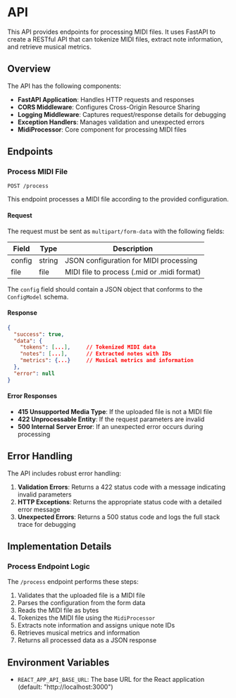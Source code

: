 # API

This API provides endpoints for processing MIDI files. It uses FastAPI to create a RESTful API that can tokenize MIDI files, extract note information, and retrieve musical metrics.

## Overview

The API has the following components:

- **FastAPI Application**: Handles HTTP requests and responses
- **CORS Middleware**: Configures Cross-Origin Resource Sharing
- **Logging Middleware**: Captures request/response details for debugging
- **Exception Handlers**: Manages validation and unexpected errors
- **MidiProcessor**: Core component for processing MIDI files

## Endpoints

### Process MIDI File

```
POST /process
```

This endpoint processes a MIDI file according to the provided configuration.

#### Request

The request must be sent as `multipart/form-data` with the following fields:

| Field  | Type   | Description                                     |
|--------|--------|-------------------------------------------------|
| config | string | JSON configuration for MIDI processing          |
| file   | file   | MIDI file to process (.mid or .midi format)     |

The `config` field should contain a JSON object that conforms to the `ConfigModel` schema.

#### Response

```json
{
  "success": true,
  "data": {
    "tokens": [...],     // Tokenized MIDI data
    "notes": [...],      // Extracted notes with IDs
    "metrics": {...}     // Musical metrics and information
  },
  "error": null
}
```

#### Error Responses

- **415 Unsupported Media Type**: If the uploaded file is not a MIDI file
- **422 Unprocessable Entity**: If the request parameters are invalid
- **500 Internal Server Error**: If an unexpected error occurs during processing

## Error Handling

The API includes robust error handling:

1. **Validation Errors**: Returns a 422 status code with a message indicating invalid parameters
2. **HTTP Exceptions**: Returns the appropriate status code with a detailed error message
3. **Unexpected Errors**: Returns a 500 status code and logs the full stack trace for debugging

## Implementation Details



### Process Endpoint Logic

The `/process` endpoint performs these steps:

1. Validates that the uploaded file is a MIDI file
2. Parses the configuration from the form data
3. Reads the MIDI file as bytes
4. Tokenizes the MIDI file using the `MidiProcessor`
5. Extracts note information and assigns unique note IDs
6. Retrieves musical metrics and information
7. Returns all processed data as a JSON response


## Environment Variables

- `REACT_APP_API_BASE_URL`: The base URL for the React application (default: "http://localhost:3000")

